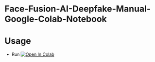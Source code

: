 # Face-Fusion-AI-Deepfake-Manual-Google-Colab-Notebook

# Usage
- Run <a target="_blank" href="https://colab.research.google.com/github/Nick088Official/Face-Fusion-AI-Deepfake-Manual-Google-Colab-Notebook">
  <img src="https://colab.research.google.com/assets/colab-badge.svg" alt="Open In Colab"/>
</a>
